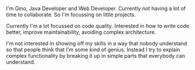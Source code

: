 I'm Gino, Java Developer and Web Developer.
Currently not having a lot of time to collaborate.
So I'm focussing on little projects.

Currently I'm a lot focussed on code quality.
Interested in how to write code better, improve maintainability,
avoiding complex architecture.

I'm not interested in showing off my skills in a way that nobody understand so
that people think that I'm some kind of genius. Instead I try to explain
complex functionality by breaking it up in simple parts that everybody can
understand.
